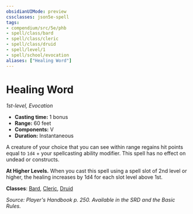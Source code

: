 ```yaml
---
obsidianUIMode: preview
cssclasses: json5e-spell
tags:
- compendium/src/5e/phb
- spell/class/bard
- spell/class/cleric
- spell/class/druid
- spell/level/1
- spell/school/evocation
aliases: ["Healing Word"]
---
```

# Healing Word
*1st-level, Evocation*  

- **Casting time:** 1 bonus
- **Range:** 60 feet
- **Components:** V
- **Duration:** Instantaneous

A creature of your choice that you can see within range regains hit points equal to `1d4` + your spellcasting ability modifier. This spell has no effect on undead or constructs.

**At Higher Levels.** When you cast this spell using a spell slot of 2nd level or higher, the healing increases by 1d4 for each slot level above 1st.

**Classes**: [Bard](compendium/classes/bard.md), [Cleric](compendium/classes/cleric.md), [Druid](compendium/classes/druid.md)

*Source: Player's Handbook p. 250. Available in the SRD and the Basic Rules.*